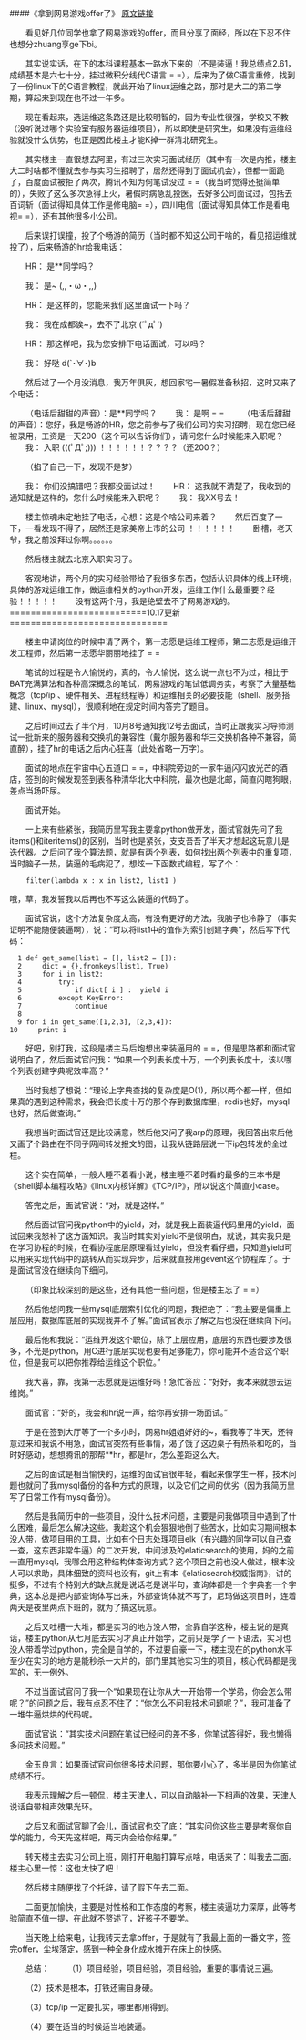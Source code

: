####《拿到网易游戏offer了》 [原文链接][1]


&emsp;&emsp;看见好几位同学也拿了网易游戏的offer，而且分享了面经，所以在下忍不住也想分zhuang享ge下bi。

&emsp;&emsp;其实说实话，在下的本科课程基本一路水下来的（不是装逼！我总绩点2.61，成绩基本是六七十分，挂过微积分线代C语言 = =），后来为了做C语言重修，找到了一份linux下的C语言教程，就此开始了linux运维之路，那时是大二的第二学期，算起来到现在也不过一年多。


&emsp;&emsp;现在看起来，选运维这条路还是比较明智的，因为专业性很强，学校又不教（没听说过哪个实验室有服务器运维项目），所以即使是研究生，如果没有运维经验就没什么优势，也正是因此楼主才能K掉一群清北研究生。


&emsp;&emsp;其实楼主一直很想去阿里，有过三次实习面试经历（其中有一次是内推，楼主大二时啥都不懂就去参与实习生招聘了，居然还得到了面试机会），但都一面跪了，百度面试被拒了两次，腾讯不知为何笔试没过 = =（我当时觉得还挺简单的），失败了这么多次急得上火，暑假时病急乱投医，去好多公司面试过，包括去百词斩（面试得知具体工作是修电脑= =），四川电信（面试得知具体工作是看电视= =），还有其他很多小公司。


&emsp;&emsp;后来误打误撞，投了个畅游的简历（当时都不知这公司干啥的，看见招运维就投了），后来畅游的hr给我电话：


&emsp;&emsp;HR： 是**同学吗？

&emsp;&emsp;我：  是~  (,,・ω・,,)

&emsp;&emsp;HR： 是这样的，您能来我们这里面试一下吗？

&emsp;&emsp;我：  我在成都诶~，去不了北京 (´ﾟдﾟ`)

&emsp;&emsp;HR： 那这样吧，我为您安排下电话面试，可以吗？

&emsp;&emsp;我：  好哒  d(`･∀･)b

&emsp;&emsp;然后过了一个月没消息，我万年俱灰，想回家宅一暑假准备秋招，这时又来了个电话：


&emsp;&emsp;（电话后甜甜的声音）：是**同学吗？
&emsp;&emsp;我： 是啊 = = 
&emsp;&emsp;（电话后甜甜的声音）：您好，我是畅游的HR，您之前参与了我们公司的实习招聘，现在您已经被录用，工资是一天200（这个可以告诉你们），请问您什么时候能来入职呢？
&emsp;&emsp;我： 入职 (((ﾟДﾟ;))) ！！！！！！？？？？（还200？）


&emsp;&emsp;（掐了自己一下，发现不是梦）


&emsp;&emsp;我： 你们没搞错吧？我都没面试过！
&emsp;&emsp;HR： 这我就不清楚了，我收到的通知就是这样的，您什么时候能来入职呢？
&emsp;&emsp;我： 我XX号去！


&emsp;&emsp;楼主惊魂未定地挂了电话，心想：这是个啥公司来着？
&emsp;&emsp;然后百度了一下，一看发现不得了，居然还是家美帝上市的公司 ！！！！！！
&emsp;&emsp;卧槽，老天爷，我之前没拜过你啊。。。。。。


&emsp;&emsp;然后楼主就去北京入职实习了。


&emsp;&emsp;客观地讲，两个月的实习经验带给了我很多东西，包括认识具体的线上环境，具体的游戏运维工作，做运维相关的python开发，运维工作什么最重要？经验！！！！！
&emsp;&emsp;没有这两个月，我是绝壁去不了网易游戏的。
==========================10.17更新==============================


&emsp;&emsp;楼主申请岗位的时候申请了两个，第一志愿是运维工程师，第二志愿是运维开发工程师，然后第一志愿华丽丽地挂了 = =


&emsp;&emsp;笔试的过程是令人愉悦的，真的，令人愉悦，这么说一点也不为过，相比于BAT充满算法和各种高深概念的笔试，网易游戏的笔试低调务实，考察了大量基础概念（tcp/ip 、硬件相关、进程线程等）和运维相关的必要技能（shell、服务搭建、linux、mysql），很顺利地在规定时间内答完了题目。


&emsp;&emsp;之后时间过去了半个月，10月8号通知我12号去面试，当时正跟我实习导师测试一批新来的服务器和交换机的兼容性（戴尔服务器和华三交换机各种不兼容，简直醉），挂了hr的电话之后内心狂喜（此处省略一万字）。


&emsp;&emsp;面试的地点在宇宙中心五道口 = =，中科院旁边的一家牛逼闪闪放光芒的酒店，签到的时候发现签到表各种清华北大中科院，最次也是北邮，简直闪瞎狗眼，差点当场吓尿。


&emsp;&emsp;面试开始。


&emsp;&emsp;一上来有些紧张，我简历里写我主要拿python做开发，面试官就先问了我items()和iteritems()的区别，当时也是紧张，支支吾吾了半天才想起这玩意儿是迭代器。之后问了我个算法题，就是有两个列表，如何找出两个列表中的重复项，当时脑子一热，装逼的毛病犯了，想炫一下函数式编程，写了个：

		filter(lambda x : x in list2, list1 )
哦，草，我发誓我以后再也不写这么装逼的代码了。

&emsp;&emsp;面试官说，这个方法复杂度太高，有没有更好的方法，我脑子也冷静了（事实证明不能随便装逼啊），说：“可以将list1中的值作为索引创建字典”，然后写下代码： 
    
      1 def get_same(list1 = [], list2 = []):
      2     dict = {}.fromkeys(list1, True)
      3     for i in list2:
      4         try:
      5             if dict[ i ] :  yield i
      6         except KeyError:
      7             continue
      8 
      9 for i in get_same([1,2,3], [2,3,4]):
    10     print i

&emsp;&emsp;好吧，别打我，这段是楼主马后炮想出来装逼用的 = =，但是思路都和面试官说明白了，然后面试官问我：“如果一个列表长度十万，一个列表长度十，该以哪个列表创建字典呢效率高？”

&emsp;&emsp;当时我想了想说：“理论上字典查找的复杂度是O(1)，所以两个都一样，但如果真的遇到这种需求，我会把长度十万的那个存到数据库里，redis也好，mysql也好，然后做查询。”

&emsp;&emsp;我想当时面试官还是比较满意，然后他又问了我arp的原理，我回答出来后他又画了个路由在不同子网间转发报文的图，让我从链路层说一下ip包转发的全过程。

&emsp;&emsp;这个实在简单，一般人睡不着看小说，楼主睡不着时看的最多的三本书是《shell脚本编程攻略》《linux内核详解》《TCP/IP》，所以说这个简直小case。

&emsp;&emsp;答完之后，面试官说：“对，就是这样。”

&emsp;&emsp;然后面试官问我python中的yield，对，就是我上面装逼代码里用的yield，面试回来我怒补了这方面知识。我当时其实对yield不是很明白，就说，其实我只是在学习协程的时候，在看协程底层原理看过yield，但没有看仔细，只知道yield可以用来实现代码中的跳转从而实现异步，后来就直接用gevent这个协程库了。于是面试官没在继续向下细问。

&emsp;&emsp;（印象比较深刻的是这些，还有其他一些问题，但是楼主忘了 = =）

&emsp;&emsp;然后他想问我一些mysql底层索引优化的问题，我拒绝了：“我主要是偏重上层应用，数据库底层的实现我并不了解。”面试官表示了解之后也没在继续向下问。


&emsp;&emsp;最后他和我说：“运维开发这个职位，除了上层应用，底层的东西也要涉及很多，不光是python，用C进行底层实现也要有足够能力，你可能并不适合这个职位，但是我可以把你推荐给运维这个职位。”

&emsp;&emsp;我大喜，靠，我第一志愿就是运维好吗！急忙答应：“好好，我本来就想去运维岗。”

&emsp;&emsp;面试官：“好的，我会和hr说一声，给你再安排一场面试。”


&emsp;&emsp;于是在签到大厅等了一个多小时，网易hr姐姐好好的~，看我等了半天，还特意过来和我说不用急，面试官突然有些事情，渴了饿了这边桌子有热茶和吃的，当时好感动，想想腾讯的那帮**hr，都是hr，怎么差距这么大。


&emsp;&emsp;之后的面试是相当愉快的，运维的面试官很年轻，看起来像学生一样，技术问题也就问了我mysql备份的各种方式的原理，以及它们之间的优劣（因为我简历里写了日常工作有mysql备份）。

&emsp;&emsp;然后是我简历中的一些项目，没什么技术问题，主要是问我做项目中遇到了什么困难，最后怎么解决这些。我趁这个机会狠狠地倒了些苦水，比如实习期间根本没人带，做项目用的工具，比如有个日志处理项目elk（有兴趣的同学可以自己查一查，这东西非常牛逼）的二次开发，中间涉及的elaticsearch的使用，妈的之前一直用mysql，我哪会用这种结构体查询方式？这个项目之前也没人做过，根本没人可以求助，具体细致的资料也没有，git上有本《elaticsearch权威指南》，讲的挺多，不过有个特别大的缺点就是说话老是说半句，查询体都是一个字典套一个字典，这本总是把内部查询体写出来，外部查询体就不写了，尼玛做这项目时，连着两天是夜里两点下班的，就为了搞这玩意。

&emsp;&emsp;之后又吐槽一大堆，都是实习的地方没人带，全靠自学这种，楼主说的是真话，楼主python从七月底去实习才真正开始学，之前只是学了一下语法，实习也没人带着学过python，完全是自学的，不过要自豪一下，楼主现在的python水平至少在实习的地方是能秒杀一大片的，部门里其他实习生的项目，核心代码都是我写的，无一例外。

&emsp;&emsp;不过当面试官问了我一个“如果现在让你从大一开始带一个学弟，你会怎么带呢？”的问题之后，我有点忍不住了：“你怎么不问我技术问题呢？”，我可准备了一堆牛逼烘烘的代码呢。

&emsp;&emsp;面试官说：“其实技术问题在笔试已经问的差不多，你笔试答得好，我也懒得多问技术问题。”

&emsp;&emsp;金玉良言：如果面试官问你很多技术问题，那你要小心了，多半是因为你笔试成绩不行。


&emsp;&emsp;我表示理解之后一顿侃，楼主天津人，可以自动脑补一下相声的效果，天津人说话自带相声效果光环。


&emsp;&emsp;之后又和面试官聊了会儿，面试官也交了底：“其实问你这些主要是考察你自学的能力，今天先这样吧，两天内会给你结果。”


&emsp;&emsp;转天楼主去实习公司上班，刚打开电脑打算写点啥，电话来了：叫我去二面。楼主心里一惊：这也太快了吧！


&emsp;&emsp;然后楼主随便找了个托辞，请了假下午去二面。


&emsp;&emsp;二面更加愉快，主要是对性格和工作态度的考察，楼主装逼功力深厚，此等考验简直不值一提，在此就不赘述了，好孩子不要学。


&emsp;&emsp;当天晚上给来电，让我转天去拿offer，于是就有了我最上面的一番文字，签完offer，尘埃落定，感到一种全身化成水摊开在床上的快感。


&emsp;&emsp;总结：
&emsp;&emsp;（1）项目经验，项目经验，项目经验，重要的事情说三遍。

&emsp;&emsp;（2）技术是根本，打铁还需自身硬。

&emsp;&emsp;（3）tcp/ip 一定要扎实，哪里都用得到。

&emsp;&emsp;（4）要在适当的时候适当地装逼。

[1]:http://bbs.uestc.edu.cn/forum.php?mod=viewthread&tid=1563274&extra=page%3D2

